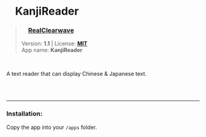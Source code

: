 <!---
This file is generated from the "details.yml" file. (Any changes here will be overwritten)
--->
# <img src="../../images/default_icon.png" width="16"> KanjiReader
> ### <img src="https://github.com/RealClearwave.png?size=26" width="13"> **[RealClearwave](https://github.com/RealClearwave)**  
> Version: **1.1** | License: **[MIT](https://github.com/echo-lalia/MicroHydra-Apps/blob/main/LICENSE)**  
> App name: **KanjiReader**
<br/>

A text reader that can display Chinese & Japanese text.


<br/><br/>

-----
### Installation:
Copy the app into your `/apps` folder.


